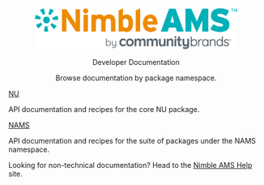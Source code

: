 <p align="center">
    <img alt="Nimble AMS Logo" width="400px" src="_media/cb-nimbleams-logo.png" />
</p>

<div class="home-header m-8">
    <p align="center" class="text-3xl">Developer Documentation<p/>
    <p align="center" class="text-base text-gray-600">Browse documentation by package namespace.</p>
</div>

<div class="grid grid-cols-2 place-items-center">
  <div class="max-w-sm rounded overflow-hidden shadow-lg">
    <div class="px-6 py-4">
      <div class="font-bold text-xl mb-2"><a href="#/nu/">NU</a></div>
      <p class="text-gray-700 text-base">
        API documentation and recipes for the core NU package.
      </p>
    </div>
  </div>
  
  <div class="max-w-sm rounded overflow-hidden shadow-lg">
    <div class="px-6 py-4">
      <div class="font-bold text-xl mb-2"><a href="#/nams/">NAMS</a></div>
      <p class="text-gray-700 text-base">
        API documentation and recipes for the suite of packages under the NAMS namespace.
      </p>
    </div>
  </div>
</div>

<div class="m-8">
    <p class="text-gray-700 text-sm">
      Looking for non-technical documentation? Head to the <a href="https://help.nimbleams.com/">Nimble AMS Help</a> site.
    </p>
</div>
